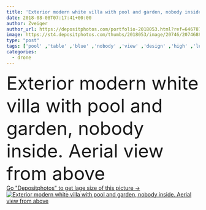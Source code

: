 ```yaml
---
title: 'Exterior modern white villa with pool and garden, nobody inside. Aerial view from above'
date: 2018-08-08T07:17:41+00:00
author: Zveiger
author_url: https://depositphotos.com/portfolio-2018053.html?ref=64678756
image: https://st4.depositphotos.com/thumbs/2018053/image/20746/207468836/api_thumb_450.jpg?forcejpeg=true
type: "post"
tags: ['pool' ,'table' ,'blue' ,'nobody' ,'view' ,'design' ,'high' ,'luxury' ,'sky' ,'empty' ,'new' ,'summer' ,'grass' ,'outdoor' ,'garden' ,'light' ,'chair' ,'cloud' ,'modern' ,'trees' ,'architecture' ,'building' ,'construction' ,'exterior' ,'house' ,'window' ,'home' ,'forest' ,'lifestyle' ,'furniture' ,'wood' ,'clouds' ,'property' ,'outside' ,'swimming' ,'swim' ,'villa' ,'above' ,'contemporary' ,'fountain' ,'aerial' ,'led' ,'patio' ,'drone' ]
categories: 
  - drone
---
```

<div aling="center">
            <font size="60"> Exterior modern white villa with pool and garden, nobody inside. Aerial view from above</font>   
</div>
<div>
    <a href='https://depositphotos.com/207468836/stock-photo-exterior-modern-white-villa-pool.html?ref=64678756' target=_blank > Go "Depositphotos" to get lage size of this picture ->
        <img href='https://depositphotos.com/207468836/stock-photo-exterior-modern-white-villa-pool.html?ref=64678756' src='https://st4.depositphotos.com/2018053/20746/i/950/depositphotos_207468836-stock-photo-exterior-modern-white-villa-pool.jpg?forcejpeg=true' alt='Exterior modern white villa with pool and garden, nobody inside. Aerial view from above' >
    </a>
</div>
